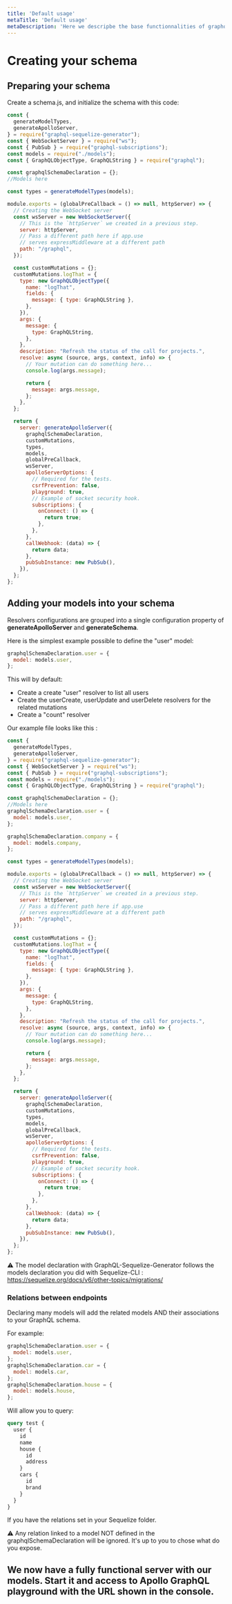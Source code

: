 ```yaml
---
title: 'Default usage'
metaTitle: 'Default usage'
metaDescription: 'Here we descripbe the base functionnalities of graphql-sequelize-generator'
---
```

# Creating your schema
## Preparing your schema
Create a schema.js, and initialize the schema with this code:
```javascript
const {
  generateModelTypes,
  generateApolloServer,
} = require("graphql-sequelize-generator");
const { WebSocketServer } = require("ws");
const { PubSub } = require("graphql-subscriptions");
const models = require("./models");
const { GraphQLObjectType, GraphQLString } = require("graphql");

const graphqlSchemaDeclaration = {};
//Models here

const types = generateModelTypes(models);

module.exports = (globalPreCallback = () => null, httpServer) => {
  // Creating the WebSocket server
  const wsServer = new WebSocketServer({
    // This is the `httpServer` we created in a previous step.
    server: httpServer,
    // Pass a different path here if app.use
    // serves expressMiddleware at a different path
    path: "/graphql",
  });

  const customMutations = {};
  customMutations.logThat = {
    type: new GraphQLObjectType({
      name: "logThat",
      fields: {
        message: { type: GraphQLString },
      },
    }),
    args: {
      message: {
        type: GraphQLString,
      },
    },
    description: "Refresh the status of the call for projects.",
    resolve: async (source, args, context, info) => {
      // Your mutation can do something here...
      console.log(args.message);

      return {
        message: args.message,
      };
    },
  };

  return {
    server: generateApolloServer({
      graphqlSchemaDeclaration,
      customMutations,
      types,
      models,
      globalPreCallback,
      wsServer,
      apolloServerOptions: {
        // Required for the tests.
        csrfPrevention: false,
        playground: true,
        // Example of socket security hook.
        subscriptions: {
          onConnect: () => {
            return true;
          },
        },
      },
      callWebhook: (data) => {
        return data;
      },
      pubSubInstance: new PubSub(),
    }),
  };
};
```



## Adding your models into your schema
Resolvers configurations are grouped into a single configuration property of **generateApolloServer** and **generateSchema**.

Here is the simplest example possible to define the "user" model:

```javascript
graphqlSchemaDeclaration.user = {
  model: models.user,
};
```

This will by default:

- Create a create "user" resolver to list all users
- Create the userCreate, userUpdate and userDelete resolvers for the related mutations
- Create a "count" resolver

Our example file looks like this :
```javascript
const {
  generateModelTypes,
  generateApolloServer,
} = require("graphql-sequelize-generator");
const { WebSocketServer } = require("ws");
const { PubSub } = require("graphql-subscriptions");
const models = require("./models");
const { GraphQLObjectType, GraphQLString } = require("graphql");

const graphqlSchemaDeclaration = {};
//Models here
graphqlSchemaDeclaration.user = {
  model: models.user,
};

graphqlSchemaDeclaration.company = {
  model: models.company,
};

const types = generateModelTypes(models);

module.exports = (globalPreCallback = () => null, httpServer) => {
  // Creating the WebSocket server
  const wsServer = new WebSocketServer({
    // This is the `httpServer` we created in a previous step.
    server: httpServer,
    // Pass a different path here if app.use
    // serves expressMiddleware at a different path
    path: "/graphql",
  });

  const customMutations = {};
  customMutations.logThat = {
    type: new GraphQLObjectType({
      name: "logThat",
      fields: {
        message: { type: GraphQLString },
      },
    }),
    args: {
      message: {
        type: GraphQLString,
      },
    },
    description: "Refresh the status of the call for projects.",
    resolve: async (source, args, context, info) => {
      // Your mutation can do something here...
      console.log(args.message);

      return {
        message: args.message,
      };
    },
  };

  return {
    server: generateApolloServer({
      graphqlSchemaDeclaration,
      customMutations,
      types,
      models,
      globalPreCallback,
      wsServer,
      apolloServerOptions: {
        // Required for the tests.
        csrfPrevention: false,
        playground: true,
        // Example of socket security hook.
        subscriptions: {
          onConnect: () => {
            return true;
          },
        },
      },
      callWebhook: (data) => {
        return data;
      },
      pubSubInstance: new PubSub(),
    }),
  };
};
```
⚠️ The model declaration with GraphQL-Sequelize-Generator follows the models declaration you did with Sequelize-CLI : https://sequelize.org/docs/v6/other-topics/migrations/ 

### Relations between endpoints

Declaring many models will add the related models AND their associations to your GraphQL schema.

For example:

```javascript
graphqlSchemaDeclaration.user = {
  model: models.user,
};
graphqlSchemaDeclaration.car = {
  model: models.car,
};
graphqlSchemaDeclaration.house = {
  model: models.house,
};
```

Will allow you to query:

```graphql
query test {
  user {
    id
    name
    house {
      id
      address
    }
    cars {
      id
      brand
    }
  }
}
```

If you have the relations set in your Sequelize folder.

⚠️ Any relation linked to a model NOT defined in the graphqlSchemaDeclaration will be ignored. It's up to you to chose what do you expose.

## We now have a fully functional server with our models. Start it and access to Apollo GraphQL playground with the URL shown in the console.